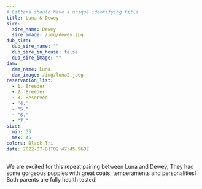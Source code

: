 ```yaml
---
# Litters should have a unique identifying title
title: Luna & Dewey
sire:
  sire_name: Dewey
  sire_image: /img/dewey.jpg
dub_sire:
  dub_sire_name: ""
  dub_sire_in_house: false
  dub_sire_image: ""
dam:
  dam_name: Luna
  dam_image: /img/luna2.jpeg
reservation_list:
  - 1. Breeder
  - 2. Breeder
  - 3. Reserved
  - "4."
  - "5."
  - "6."
  - "7."
size:
  min: 35
  max: 45
colors: Black Tri
date: 2022-07-01T02:47:45.968Z
---
```

We are excited for this repeat pairing between Luna and Dewey, They had some gorgeous puppies with great coats, temperaments and personalities! Both parents are fully health tested!